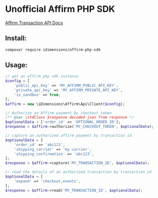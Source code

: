 # Unofficial Affirm PHP SDK

[Affirm Transaction API Docs](https://docs.affirm.com/developers/reference/transaction-api-endpoints)


## Install:
```sh
composer require idimensionz/affirm-php-sdk
```

## Usage:
```php
// get an affirm php sdk instance
$config = [
    'public_api_key' => 'MY_AFFIRM_PUBLIC_API_KEY',
    'private_api_key' => 'MY_AFFIRM_PRIVATE_API_KEY',
    'is_sandbox' => true,
];
$affirm = new \iDimensionz\Affirm\Api\Client($config);

// Authorize an Affirm payment by checkout token
/** @var \stdClass $response decoded json from response */
$optionalData = ['order_id' => 'OPTIONAL_ORDER_ID'];
$response = $affirm->authorize('MY_CHECKOUT_TOKEN', $optionalData);

// capture an authorized affirm payment by transaction id
$optionalData = [
    'order_id' => 'abc123',
    'shipping_carrier' => 'my carrier',
    'shipping_confirmation' => 'abc123',
];
$response = $affirm->capture('MY_TRANSACTION_ID', $optionalData);

// read the details of an authorized transaction by transaction id
$optionalData = [
    'expand' => 'checkout,events',
];
$response = $affirm->read('MY_TRANSACTION_ID', $optionalData);
```
